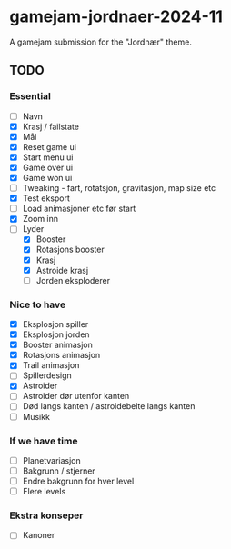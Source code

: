 # gamejam-jordnaer-2024-11
A gamejam submission for the "Jordnær" theme. 

## TODO

### Essential
- [ ] Navn
- [x] Krasj / failstate
- [x] Mål
- [x] Reset game ui
- [x] Start menu ui
- [x] Game over ui
- [x] Game won ui
- [ ] Tweaking - fart, rotatsjon, gravitasjon, map size etc
- [x] Test eksport
- [ ] Load animasjoner etc før start
- [x] Zoom inn
- [ ] Lyder
  - [x] Booster
  - [x] Rotasjons booster
  - [x] Krasj
  - [x] Astroide krasj
  - [ ] Jorden eksploderer

### Nice to have
- [x] Eksplosjon spiller
- [x] Eksplosjon jorden
- [x] Booster animasjon
- [x] Rotasjons animasjon
- [x] Trail animasjon
- [ ] Spillerdesign
- [x] Astroider
- [ ] Astroider dør utenfor kanten
- [ ] Død langs kanten / astroidebelte langs kanten
- [ ] Musikk

### If we have time
- [ ] Planetvariasjon
- [ ] Bakgrunn / stjerner
- [ ] Endre bakgrunn for hver level
- [ ] Flere levels

### Ekstra konseper
- [ ] Kanoner
